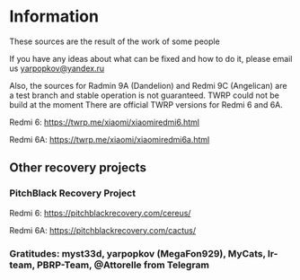 # Information

These sources are the result of the work of some people

If you have any ideas about what can be fixed and how to do it, please email us yarpopkov@yandex.ru

Also, the sources for Radmin 9A (Dandelion) and Redmi 9C (Angelican) are a test branch and stable operation is not guaranteed. TWRP could not be build at the moment
There are official TWRP versions for Redmi 6 and 6A.

Redmi 6: https://twrp.me/xiaomi/xiaomiredmi6.html

Redmi 6A: https://twrp.me/xiaomi/xiaomiredmi6a.html

## Other recovery projects
###  PitchBlack Recovery Project

Redmi 6: https://pitchblackrecovery.com/cereus/

Redmi 6A: https://pitchblackrecovery.com/cactus/


### Gratitudes: myst33d, yarpopkov (MegaFon929), MyCats, lr-team, PBRP-Team, @Attorelle from Telegram
